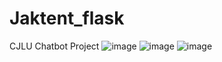 # Jaktent_flask
CJLU Chatbot Project
![image](https://user-images.githubusercontent.com/118774347/211075996-63e706f6-e6b5-448b-83bc-ec4177de9096.png)
![image](https://user-images.githubusercontent.com/118774347/211076256-49bc1a18-f45d-46c4-b1aa-d3688f747a0d.png)
![image](https://user-images.githubusercontent.com/118774347/211076302-b8bee632-634a-4783-9b31-d80902121a39.png)
